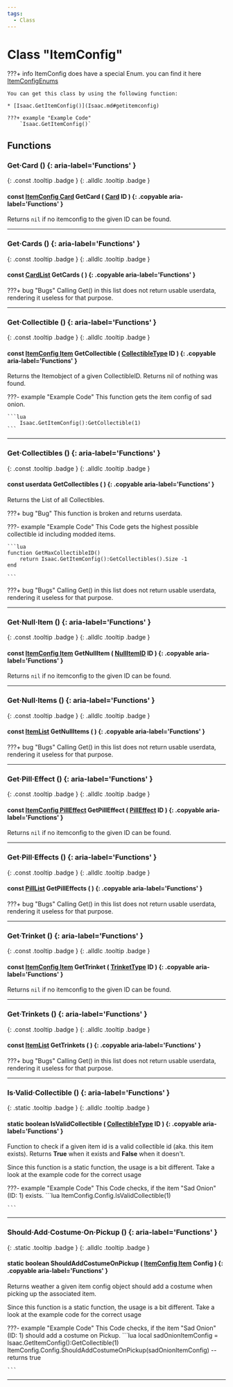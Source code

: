 ```yaml
---
tags:
  - Class
---
```

# Class "ItemConfig"

???+ info
    ItemConfig does have a special Enum.  you can find it here [ItemConfigEnums](enums/ItemConfig.md)

    You can get this class by using the following function:

    * [Isaac.GetItemConfig()](Isaac.md#getitemconfig)

    ???+ example "Example Code"
        `Isaac.GetItemConfig()`

## Functions
### Get·Card () {: aria-label='Functions' }
[ ](#){: .const .tooltip .badge } [ ](#){: .alldlc .tooltip .badge }
#### const [ItemConfig Card](ItemConfig_Card.md) GetCard ( [Card](enums/Card.md) ID ) {: .copyable aria-label='Functions' }
Returns `nil` if no itemconfig to the given ID can be found.

___
### Get·Cards () {: aria-label='Functions' }
[ ](#){: .const .tooltip .badge } [ ](#){: .alldlc .tooltip .badge }
#### const [CardList](CppContainer_Vector_CardConfigList.md) GetCards ( ) {: .copyable aria-label='Functions' }

???+ bug "Bugs"
    Calling Get() in this list does not return usable userdata, rendering it useless for that purpose.

___
### Get·Collectible () {: aria-label='Functions' }
[ ](#){: .const .tooltip .badge } [ ](#){: .alldlc .tooltip .badge }
#### const [ItemConfig Item](ItemConfig_Item.md) GetCollectible ( [CollectibleType](enums/CollectibleType.md) ID ) {: .copyable aria-label='Functions' }

Returns the Itemobject of a given CollectibleID. Returns nil of nothing was found.

???- example "Example Code"
    This function gets the item config of sad onion.

    ```lua
        Isaac.GetItemConfig():GetCollectible(1)
    ```
___
### Get·Collectibles () {: aria-label='Functions' }
[ ](#){: .const .tooltip .badge } [ ](#){: .alldlc .tooltip .badge }
#### const userdata GetCollectibles ( ) {: .copyable aria-label='Functions' }

Returns the List of all Collectibles.

???+ bug "Bug"
    This function is broken and returns userdata.

???- example "Example Code"
    This Code gets the highest possible collectible id including modded items.

    ```lua
    function GetMaxCollectibleID()
        return Isaac.GetItemConfig():GetCollectibles().Size -1
    end

    ```


???+ bug "Bugs"
    Calling Get() in this list does not return usable userdata, rendering it useless for that purpose.
___
### Get·Null·Item () {: aria-label='Functions' }
[ ](#){: .const .tooltip .badge } [ ](#){: .alldlc .tooltip .badge }
#### const [ItemConfig Item](ItemConfig_Item.md) GetNullItem ( [NullItemID](enums/NullItemID.md) ID ) {: .copyable aria-label='Functions' }
Returns `nil` if no itemconfig to the given ID can be found.

___
### Get·Null·Items () {: aria-label='Functions' }
[ ](#){: .const .tooltip .badge } [ ](#){: .alldlc .tooltip .badge }
#### const [ItemList](CppContainer_Vector_ItemConfigList.md) GetNullItems ( ) {: .copyable aria-label='Functions' }

???+ bug "Bugs"
    Calling Get() in this list does not return usable userdata, rendering it useless for that purpose.

___
### Get·Pill·Effect () {: aria-label='Functions' }
[ ](#){: .const .tooltip .badge } [ ](#){: .alldlc .tooltip .badge }
#### const [ItemConfig PillEffect](ItemConfig_PillEffect.md) GetPillEffect ( [PillEffect](enums/PillEffect.md) ID ) {: .copyable aria-label='Functions' }
Returns `nil` if no itemconfig to the given ID can be found.

___
### Get·Pill·Effects () {: aria-label='Functions' }
[ ](#){: .const .tooltip .badge } [ ](#){: .alldlc .tooltip .badge }
#### const [PillList](CppContainer_Vector_PillConfigList.md) GetPillEffects ( ) {: .copyable aria-label='Functions' }

???+ bug "Bugs"
    Calling Get() in this list does not return usable userdata, rendering it useless for that purpose.

___
### Get·Trinket () {: aria-label='Functions' }
[ ](#){: .const .tooltip .badge } [ ](#){: .alldlc .tooltip .badge }
#### const [ItemConfig Item](ItemConfig_Item.md) GetTrinket ( [TrinketType](enums/TrinketType.md) ID ) {: .copyable aria-label='Functions' }
Returns `nil` if no itemconfig to the given ID can be found.

___
### Get·Trinkets () {: aria-label='Functions' }
[ ](#){: .const .tooltip .badge } [ ](#){: .alldlc .tooltip .badge }
#### const [ItemList](CppContainer_Vector_ItemConfigList.md) GetTrinkets ( ) {: .copyable aria-label='Functions' }

???+ bug "Bugs"
    Calling Get() in this list does not return usable userdata, rendering it useless for that purpose.

___
### Is·Valid·Collectible () {: aria-label='Functions' }
[ ](#){: .static .tooltip .badge } [ ](#){: .alldlc .tooltip .badge }
#### static boolean IsValidCollectible ( [CollectibleType](enums/CollectibleType.md) ID ) {: .copyable aria-label='Functions' }

Function to check if a given item id is a valid collectible id (aka. this item exists). Returns **True** when it exists and **False** when it doesn't.

Since this function is a static function, the usage is a bit different. Take a look at the example code for the correct usage

???- example "Example Code"
    This Code checks, if the item "Sad Onion" (ID: 1) exists.
    ```lua
    ItemConfig.Config.IsValidCollectible(1)

    ```
___
### Should·Add·Costume·On·Pickup () {: aria-label='Functions' }
[ ](#){: .static .tooltip .badge } [ ](#){: .alldlc .tooltip .badge }
#### static boolean ShouldAddCostumeOnPickup ( [ItemConfig Item](ItemConfig_Item.md) Config ) {: .copyable aria-label='Functions' }
Returns weather a given item config object should add a costume when picking up the associated item.

Since this function is a static function, the usage is a bit different. Take a look at the example code for the correct usage


???- example "Example Code"
    This Code checks, if the item "Sad Onion" (ID: 1) should add a costume on Pickup.
    ```lua
    local sadOnionItemConfig = Isaac.GetItemConfig():GetCollectible(1)
    ItemConfig.Config.ShouldAddCostumeOnPickup(sadOnionItemConfig) -- returns true

    ```
___
